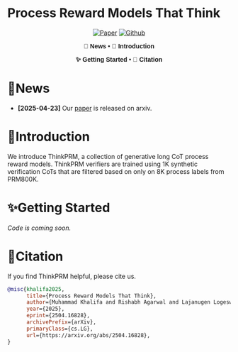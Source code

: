 # Process Reward Models That Think

<div align="center">

[![Paper](https://img.shields.io/badge/paper-A42C25?style=for-the-badge&logo=arxiv&logoColor=white)](https://arxiv.org/abs/2504.16828)  [![Github](https://img.shields.io/badge/ThinkPRM-000000?style=for-the-badge&logo=github&logoColor=000&logoColor=white)](https://github.com/mukhal/thinkprm)



<div align="center" style="font-family: Arial, sans-serif;">
  <p>
    <a href="#news" style="text-decoration: none; font-weight: bold;">🎉 News</a> •
    <a href="#introduction" style="text-decoration: none; font-weight: bold;">📖 Introduction</a>
  </p>
  <p>
    <a href="#getting-started" style="text-decoration: none; font-weight: bold;">✨ Getting Started</a> •
    <a href="#citation" style="text-decoration: none; font-weight: bold;">🎈 Citation</a>
  </p>
</div>

</div>

# 🎉News

- **[2025-04-23]** Our [paper](https://arxiv.org/abs/2504.16828) is released on arxiv.

# 📖Introduction

We introduce ThinkPRM, a collection of generative long CoT process reward models. ThinkPRM verifiers are trained using 1K synthetic verification CoTs that are filtered based on only on 8K process labels from PRM800K. 


# ✨Getting Started

*Code is coming soon.*


# 🎈Citation
If you find ThinkPRM helpful, please cite us.

```bibtex
@misc{khalifa2025,
      title={Process Reward Models That Think}, 
      author={Muhammad Khalifa and Rishabh Agarwal and Lajanugen Logeswaran and Jaekyeom Kim and Hao Peng and Moontae Lee and Honglak Lee and Lu Wang},
      year={2025},
      eprint={2504.16828},
      archivePrefix={arXiv},
      primaryClass={cs.LG},
      url={https://arxiv.org/abs/2504.16828}, 
}
```
